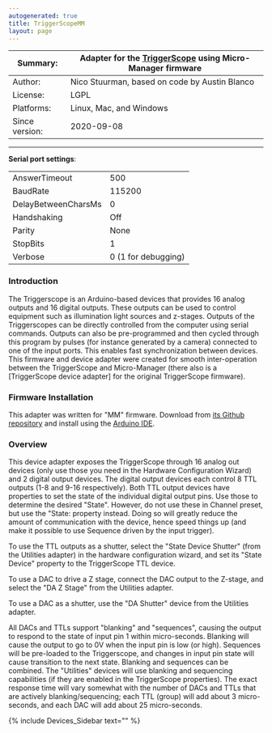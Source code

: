 ```yaml
---
autogenerated: true
title: TriggerScopeMM
layout: page
---
```


| Summary:       | Adapter for the [TriggerScope](http://www.triggerscope.com/) using Micro-Manager firmware |
|----------------|-------------------------------------------------------------------------------------------|
| Author:        | Nico Stuurman, based on code by Austin Blanco                                             |
| License:       | LGPL                                                                                      |
| Platforms:     | Linux, Mac, and Windows                                                                   |
| Since version: | 2020-09-08                                                                                |

------------------------------------------------------------------------

**Serial port settings**:

|                     |                     |
|---------------------|---------------------|
| AnswerTimeout       | 500                 |
| BaudRate            | 115200              |
| DelayBetweenCharsMs | 0                   |
| Handshaking         | Off                 |
| Parity              | None                |
| StopBits            | 1                   |
| Verbose             | 0 (1 for debugging) |

### Introduction

The Triggerscope is an Arduino-based devices that provides 16 analog
outputs and 16 digital outputs. These outputs can be used to control
equipment such as illumination light sources and z-stages. Outputs of
the Triggerscopes can be directly controlled from the computer using
serial commands. Outputs can also be pre-programmed and then cycled
through this program by pulses (for instance generated by a camera)
connected to one of the input ports. This enables fast synchronization
between devices. This firmware and device adapter were created for
smooth inter-operation between the TriggerScope and Micro-Manager (there
also is a \[TriggerScope device adapter\] for the original TriggerScope
firmware).

### Firmware Installation

This adapter was written for "MM" firmware. Download from [its Github
repository](https://github.com/micro-manager/TriggerScopeMM/) and
install using the [Arduino
IDE](https://www.arduino.cc/en/Main/Software).

### Overview

This device adapter exposes the TriggerScope through 16 analog out
devices (only use those you need in the Hardware Configuration Wizard)
and 2 digital output devices. The digital output devices each control 8
TTL outputs (1-8 and 9-16 respectively). Both TTL output devices have
properties to set the state of the individual digital output pins. Use
those to determine the desired "State". However, do not use these in
Channel preset, but use the "State: property instead. Doing so will
greatly reduce the amount of communication with the device, hence speed
things up (and make it possible to use Sequence driven by the input
trigger).

To use the TTL outputs as a shutter, select the "State Device Shutter"
(from the Utilities adapter) in the hardware configuration wizard, and
set its "State Device" property to the TriggerScope TTL device.

To use a DAC to drive a Z stage, connect the DAC output to the Z-stage,
and select the "DA Z Stage" from the Utilities adapter.

To use a DAC as a shutter, use the "DA Shutter" device from the
Utilities adapter.

All DACs and TTLs support "blanking" and "sequences", causing the output
to respond to the state of input pin 1 within micro-seconds. Blanking
will cause the output to go to 0V when the input pin is low (or high).
Sequences will be pre-loaded to the Triggerscope, and changes in input
pin state will cause transition to the next state. Blanking and
sequences can be combined. The "Utilities" devices will use blanking and
sequencing capabilities (if they are enabled in the TriggerScope
properties). The exact response time will vary somewhat with the number
of DACs and TTLs that are actively blanking/sequencing; each TTL (group)
will add about 3 micro-seconds, and each DAC will add about 25
micro-seconds.

{% include Devices_Sidebar text="" %}
